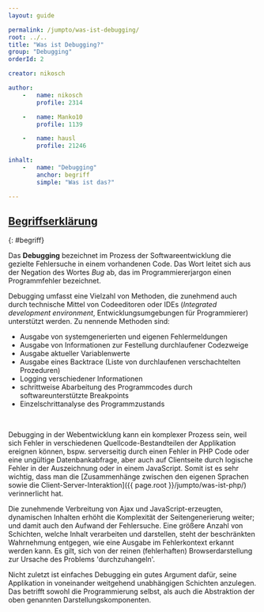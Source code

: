 ```yaml
---
layout: guide

permalink: /jumpto/was-ist-debugging/
root: ../..
title: "Was ist Debugging?"
group: "Debugging"
orderId: 2

creator: nikosch

author:
    -   name: nikosch
        profile: 2314

    -   name: Manko10
        profile: 1139

    -   name: hausl
        profile: 21246

inhalt:
    -   name: "Debugging"
        anchor: begriff
        simple: "Was ist das?"

---
```



## [Begriffserklärung](#begriff)
{: #begriff}

Das **Debugging** bezeichnet im Prozess der Softwareentwicklung die gezielte Fehlersuche in einem vorhandenen Code. Das Wort leitet sich aus der Negation des Wortes *Bug* ab, das im Programmiererjargon einen Programmfehler bezeichnet.


Debugging umfasst eine Vielzahl von Methoden, die zunehmend auch durch technische Mittel von Codeeditoren oder IDEs (*Integrated development environment*, Entwicklungsumgebungen für Programmierer) unterstützt werden. Zu nennende Methoden sind:

- Ausgabe von systemgenerierten und eigenen Fehlermeldungen
- Ausgabe von Informationen zur Festellung durchlaufener Codezweige
- Ausgabe aktueller Variablenwerte
- Ausgabe eines Backtrace (Liste von durchlaufenen verschachtelten Prozeduren)
- Logging verschiedener Informationen
- schrittweise Abarbeitung des Programmcodes durch softwareunterstützte Breakpoints
- Einzelschrittanalyse des Programmzustands
<br>

Debugging in der Webentwicklung kann ein komplexer Prozess sein, weil sich Fehler in verschiedenen Quellcode-Bestandteilen der Applikation ereignen können, bspw. serverseitig durch einen Fehler in PHP Code oder eine ungültige Datenbankabfrage, aber auch auf Clientseite durch logische Fehler in der Auszeichnung oder in einem JavaScript. Somit ist es sehr wichtig, dass man die [Zusammenhänge zwischen den eigenen Sprachen sowie die Client-Server-Interaktion]({{ page.root }}/jumpto/was-ist-php/) verinnerlicht hat.

Die zunehmende Verbreitung von Ajax und JavaScript-erzeugten, dynamischen Inhalten erhöht die Komplexität der Seitengenerierung weiter; und damit auch den Aufwand der Fehlersuche. Eine größere Anzahl von Schichten, welche Inhalt verarbeiten und darstellen, steht der beschränkten Wahrnehmung entgegen, wie eine Ausgabe im Fehlerkontext erkannt werden kann. Es gilt, sich von der reinen (fehlerhaften) Browserdarstellung zur Ursache des Problems 'durchzuhangeln'.

Nicht zuletzt ist einfaches Debugging ein gutes Argument dafür, seine Applikation in voneinander weitgehend unabhängigen Schichten anzulegen. Das betrifft sowohl die Programmierung selbst, als auch die Abstraktion der oben genannten Darstellungskomponenten.


